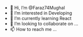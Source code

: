 - 👋 Hi, I’m @Faraz74Mughal
- 👀 I’m interested in Developing
- 🌱 I’m currently learning React
- 💞️ I’m looking to collaborate on ...
- 📫 How to reach me ...

<!---
Faraz74Mughal/Faraz74Mughal is a ✨ special ✨ repository because its `README.md` (this file) appears on your GitHub profile.
You can click the Preview link to take a look at your changes.
--->
